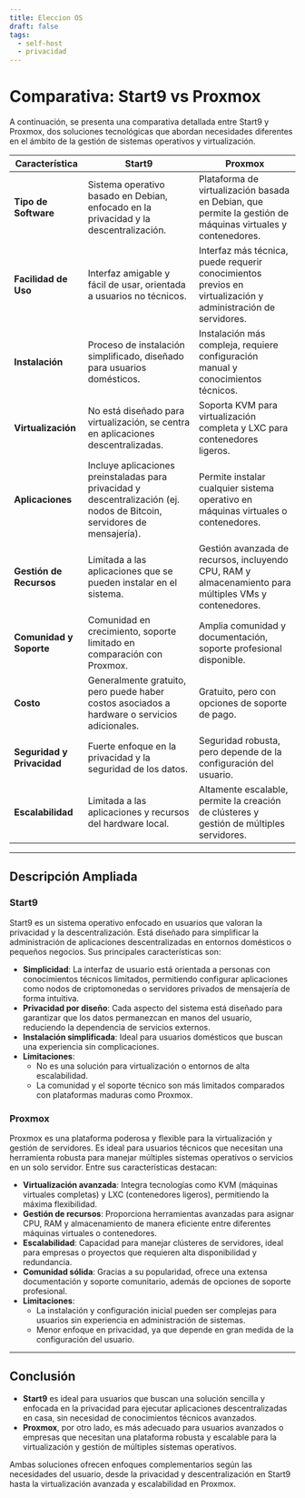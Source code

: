 ```yaml
---
title: Eleccion OS
draft: false
tags:
  - self-host
  - privacidad
---
```


# Comparativa: Start9 vs Proxmox

A continuación, se presenta una comparativa detallada entre Start9 y Proxmox, dos soluciones tecnológicas que abordan necesidades diferentes en el ámbito de la gestión de sistemas operativos y virtualización.

| **Característica**          | **Start9**                                                                                                                   | **Proxmox**                                                                                                      |
| --------------------------- | ---------------------------------------------------------------------------------------------------------------------------- | ---------------------------------------------------------------------------------------------------------------- |
| **Tipo de Software**        | Sistema operativo basado en Debian, enfocado en la privacidad y la descentralización.                                        | Plataforma de virtualización basada en Debian, que permite la gestión de máquinas virtuales y contenedores.      |
| **Facilidad de Uso**        | Interfaz amigable y fácil de usar, orientada a usuarios no técnicos.                                                         | Interfaz más técnica, puede requerir conocimientos previos en virtualización y administración de servidores.     |
| **Instalación**             | Proceso de instalación simplificado, diseñado para usuarios domésticos.                                                      | Instalación más compleja, requiere configuración manual y conocimientos técnicos.                                |
| **Virtualización**          | No está diseñado para virtualización, se centra en aplicaciones descentralizadas.                                            | Soporta KVM para virtualización completa y LXC para contenedores ligeros.                                        |
| **Aplicaciones**            | Incluye aplicaciones preinstaladas para privacidad y descentralización (ej. nodos de Bitcoin, servidores de mensajería).     | Permite instalar cualquier sistema operativo en máquinas virtuales o contenedores.                               |
| **Gestión de Recursos**     | Limitada a las aplicaciones que se pueden instalar en el sistema.                                                            | Gestión avanzada de recursos, incluyendo CPU, RAM y almacenamiento para múltiples VMs y contenedores.            |
| **Comunidad y Soporte**     | Comunidad en crecimiento, soporte limitado en comparación con Proxmox.                                                       | Amplia comunidad y documentación, soporte profesional disponible.                                                |
| **Costo**                   | Generalmente gratuito, pero puede haber costos asociados a hardware o servicios adicionales.                                 | Gratuito, pero con opciones de soporte de pago.                                                                  |
| **Seguridad y Privacidad**  | Fuerte enfoque en la privacidad y la seguridad de los datos.                                                                 | Seguridad robusta, pero depende de la configuración del usuario.                                                 |
| **Escalabilidad**           | Limitada a las aplicaciones y recursos del hardware local.                                                                   | Altamente escalable, permite la creación de clústeres y gestión de múltiples servidores.                         |

---

## Descripción Ampliada

### **Start9**
Start9 es un sistema operativo enfocado en usuarios que valoran la privacidad y la descentralización. Está diseñado para simplificar la administración de aplicaciones descentralizadas en entornos domésticos o pequeños negocios. Sus principales características son:

- **Simplicidad**: La interfaz de usuario está orientada a personas con conocimientos técnicos limitados, permitiendo configurar aplicaciones como nodos de criptomonedas o servidores privados de mensajería de forma intuitiva.
- **Privacidad por diseño**: Cada aspecto del sistema está diseñado para garantizar que los datos permanezcan en manos del usuario, reduciendo la dependencia de servicios externos.
- **Instalación simplificada**: Ideal para usuarios domésticos que buscan una experiencia sin complicaciones.
- **Limitaciones**:
  - No es una solución para virtualización o entornos de alta escalabilidad.
  - La comunidad y el soporte técnico son más limitados comparados con plataformas maduras como Proxmox.

### **Proxmox**
Proxmox es una plataforma poderosa y flexible para la virtualización y gestión de servidores. Es ideal para usuarios técnicos que necesitan una herramienta robusta para manejar múltiples sistemas operativos o servicios en un solo servidor. Entre sus características destacan:

- **Virtualización avanzada**: Integra tecnologías como KVM (máquinas virtuales completas) y LXC (contenedores ligeros), permitiendo la máxima flexibilidad.
- **Gestión de recursos**: Proporciona herramientas avanzadas para asignar CPU, RAM y almacenamiento de manera eficiente entre diferentes máquinas virtuales o contenedores.
- **Escalabilidad**: Capacidad para manejar clústeres de servidores, ideal para empresas o proyectos que requieren alta disponibilidad y redundancia.
- **Comunidad sólida**: Gracias a su popularidad, ofrece una extensa documentación y soporte comunitario, además de opciones de soporte profesional.
- **Limitaciones**:
  - La instalación y configuración inicial pueden ser complejas para usuarios sin experiencia en administración de sistemas.
  - Menor enfoque en privacidad, ya que depende en gran medida de la configuración del usuario.

---

## Conclusión

- **Start9** es ideal para usuarios que buscan una solución sencilla y enfocada en la privacidad para ejecutar aplicaciones descentralizadas en casa, sin necesidad de conocimientos técnicos avanzados.
- **Proxmox**, por otro lado, es más adecuado para usuarios avanzados o empresas que necesitan una plataforma robusta y escalable para la virtualización y gestión de múltiples sistemas operativos.

Ambas soluciones ofrecen enfoques complementarios según las necesidades del usuario, desde la privacidad y descentralización en Start9 hasta la virtualización avanzada y escalabilidad en Proxmox.
